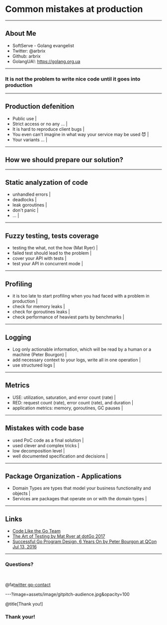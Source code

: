 # Common mistakes at production

---

## About Me

- SoftServe - Golang evangelist
- Twitter: @arbrix
- Github: arbrix
- GolangUA!: https://golang.org.ua

---

### It is not the problem to write nice code until it goes into production

---

## Production defenition

- Public use |
- Strict access or no any ... |
- It is hard to reproduce client bugs |
- You even can't imagine in what way your service may be used 😈 |
- Your variants ... |

---

## How we should prepare our solution?

---

## Static analyzation of code

- unhandled errors |
- deadlocks |
- leak goroutines |
- don't panic |
- ... |

---

## Fuzzy testing, tests coverage

- testing the what, not the how (Mat Ryer) |
- failed test should lead to the problem |
- cover your API with tests |
- test your API in concurrent mode |

---

## Profiling

- it is too late to start profiling when you had faced with a problem in production |
- check for memory leaks |
- check for goroutines leaks |
- check performance of heaviest parts by benchmarks |

---

## Logging

- Log only actionable information, which will be read by a human or a machine (Peter Bourgon) |
- add necessary context to your logs, write all in one operation |
- use structured logs |

---

## Metrics

- USE: utilization, saturation, and error count (rate) |
- RED: request count (rate), error count (rate), and duration |
- application metrics: memory, goroutines, GC pauses |

---

## Mistakes with code base

- used PoC code as a final solution |
- used clever and complex tricks |
- low decomposition level |
- well documented specification and decisions  |

---

## Package Organization - Applications

- Domain Types are types that model your business functionality and objects |
- Services are packages that operate on or with the domain types |

---

## Links

- [Code Like the Go Team](https://talks.bjk.fyi/bketelsen/gcru18-best#/)
- [The Art of Testing by Mat Ryer at dotGo 2017](https://www.dotconferences.com/2017/11/mat-ryer-the-art-of-testing)
- [Successful Go Program Design, 6 Years On by Peter Bourgon at QCon Jul 13, 2016](https://www.infoq.com/presentations/go-patterns)

---

### Questions?

<br>

@fa[twitter gp-contact](@arbrix)

---?image=assets/image/gitpitch-audience.jpg&opacity=100

@title[Thank you!]

### Thank your!